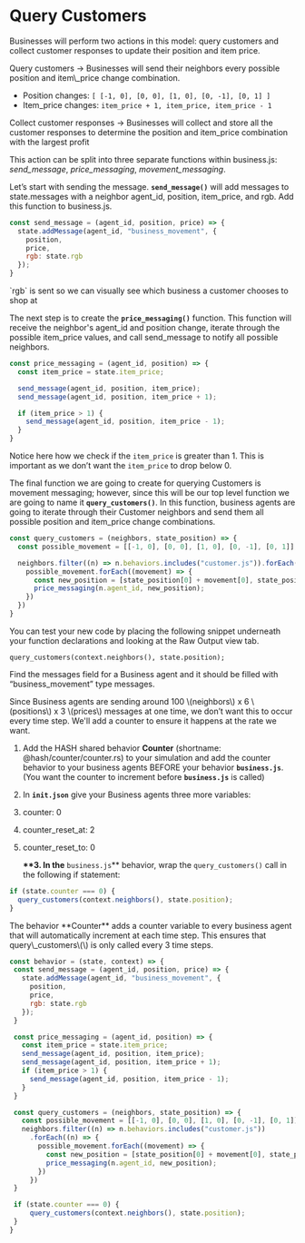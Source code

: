 # Query Customers

Businesses will perform two actions in this model: query customers and collect customer responses to update their position and item price.

<Hint style="info">
Query customers → Businesses will send their neighbors every possible position and item\_price change combination.

* Position changes: `[ [-1, 0], [0, 0], [1, 0], [0, -1], [0, 1] ]`
* Item\_price changes: `item_price + 1, item_price, item_price - 1`

Collect customer responses → Businesses will collect and store all the customer responses to determine the position and item\_price combination with the largest profit
</Hint>

This action can be split into three separate functions within business.js: _send\_message_, _price\_messaging_, _movement\_messaging_.

Let’s start with sending the message. **`send_message()`** will add messages to state.messages with a neighbor agent\_id, position, item\_price, and rgb. Add this function to business.js.

<Tabs>
<Tab title="business.js" >
  
```javascript
const send_message = (agent_id, position, price) => {
  state.addMessage(agent_id, "business_movement", {
    position,
    price,
    rgb: state.rgb
  });
}
```
</Tab>
</Tabs>

<Hint style="info">
`rgb` is sent so we can visually see which business a customer chooses to shop at
</Hint>

The next step is to create the **`price_messaging()`** function. This function will receive the neighbor's agent\_id and position change, iterate through the possible item\_price values, and call send\_message to notify all possible neighbors.

```javascript
const price_messaging = (agent_id, position) => {
  const item_price = state.item_price;

  send_message(agent_id, position, item_price);
  send_message(agent_id, position, item_price + 1);

  if (item_price > 1) {
    send_message(agent_id, position, item_price - 1);
  }
}
```

Notice here how we check if the `item_price` is greater than 1. This is important as we don’t want the `item_price` to drop below 0.

The final function we are going to create for querying Customers is movement messaging; however, since this will be our top level function we are going to name it **`query_customers()`**. In this function, business agents are going to iterate through their Customer neighbors and send them all possible position and item\_price change combinations.

```javascript
const query_customers = (neighbors, state_position) => {
  const possible_movement = [[-1, 0], [0, 0], [1, 0], [0, -1], [0, 1]];

  neighbors.filter((n) => n.behaviors.includes("customer.js")).forEach((n) => {
    possible_movement.forEach((movement) => {
      const new_position = [state_position[0] + movement[0], state_position[1] + movement[1], 0];
      price_messaging(n.agent_id, new_position);
    })
  })
}
```

You can test your new code by placing the following snippet underneath your function declarations and looking at the Raw Output view tab.

```text
query_customers(context.neighbors(), state.position);
```

Find the messages field for a Business agent and it should be filled with “business\_movement” type messages.

<Hint style="danger" >
Since Business agents are sending around 100 \(neighbors\) x 6 \(positions\) x 3 \(prices\) messages at one time, we don’t want this to occur every time step. We'll add a counter to ensure it happens at the rate we want.

1. Add the HASH shared behavior **Counter** \(shortname: @hash/counter/counter.rs\) to your simulation and add the counter behavior to your business agents BEFORE your behavior **`business.js`**. \(You want the counter to increment before **`business.js`** is called\)
2. In **`init.json`** give your Business agents three more variables:
3. counter: 0
4. counter\_reset\_at: 2
5. counter\_reset\_to: 0

   **\*\*3. In the** `business.js`\*\* behavior, wrap the `query_customers()` call in the following if statement:
</Hint>

```javascript
if (state.counter === 0) {
  query_customers(context.neighbors(), state.position);
}
```

<Hint style="danger" >
The behavior **Counter** adds a counter variable to every business agent that will automatically increment at each time step. This ensures that query\_customers\(\) is only called every 3 time steps.
</Hint>

<Tabs>
<Tab title="business.js" >
  
```javascript
const behavior = (state, context) => {
 const send_message = (agent_id, position, price) => {
   state.addMessage(agent_id, "business_movement", {
     position,
     price,
     rgb: state.rgb
   });
 }

 const price_messaging = (agent_id, position) => {
   const item_price = state.item_price;
   send_message(agent_id, position, item_price);
   send_message(agent_id, position, item_price + 1);
   if (item_price > 1) {
     send_message(agent_id, position, item_price - 1);
   }
 }

 const query_customers = (neighbors, state_position) => {
   const possible_movement = [[-1, 0], [0, 0], [1, 0], [0, -1], [0, 1]];
   neighbors.filter((n) => n.behaviors.includes("customer.js"))
     .forEach((n) => {
       possible_movement.forEach((movement) => {
         const new_position = [state_position[0] + movement[0], state_position[1] + movement[1]];
         price_messaging(n.agent_id, new_position);
       })
     })
 }

 if (state.counter === 0) {
     query_customers(context.neighbors(), state.position);
 }
}
```
</Tab>
</Tabs>

